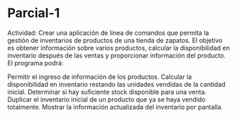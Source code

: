 # Parcial-1
Actividad: Crear una aplicación de línea de comandos que permita la gestión de inventarios de productos de una tienda de zapatos. El objetivo es obtener información sobre varios productos, calcular la disponibilidad en inventario después de las ventas y proporcionar información del producto. El programa podrá:

Permitir el ingreso de información de los productos.
Calcular la disponibilidad en inventario restando las unidades vendidas de la cantidad inicial.
Determinar si hay suficiente stock disponible para una venta.
Duplicar el inventario inicial de un producto que ya se haya vendido totalmente.
Mostrar la información actualizada del inventario por pantalla.
